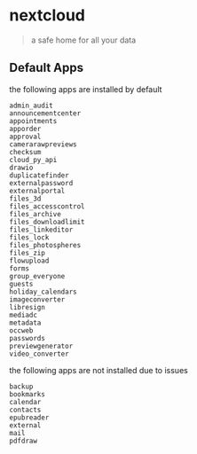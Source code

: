 # nextcloud

> a safe home for all your data

## Default Apps

the following apps are installed by default

```
admin_audit
announcementcenter
appointments
apporder
approval
camerarawpreviews
checksum
cloud_py_api
drawio
duplicatefinder
externalpassword
externalportal
files_3d
files_accesscontrol
files_archive
files_downloadlimit
files_linkeditor
files_lock
files_photospheres
files_zip
flowupload
forms
group_everyone
guests
holiday_calendars
imageconverter
libresign
mediadc
metadata
occweb
passwords
previewgenerator
video_converter
```

the following apps are not installed due to issues

```
backup
bookmarks
calendar
contacts
epubreader
external
mail
pdfdraw
```
